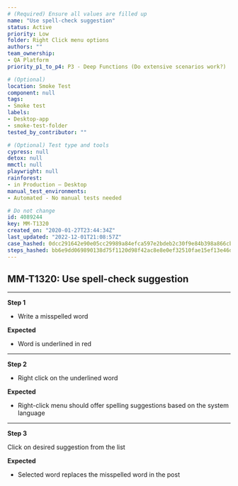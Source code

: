 ```yaml
---
# (Required) Ensure all values are filled up
name: "Use spell-check suggestion"
status: Active
priority: Low
folder: Right Click menu options
authors: ""
team_ownership:
- QA Platform
priority_p1_to_p4: P3 - Deep Functions (Do extensive scenarios work?)

# (Optional)
location: Smoke Test
component: null
tags:
- Smoke test
labels:
- Desktop-app
- smoke-test-folder
tested_by_contributor: ""

# (Optional) Test type and tools
cypress: null
detox: null
mmctl: null
playwright: null
rainforest:
- in Production — Desktop
manual_test_environments:
- Automated - No manual tests needed

# Do not change
id: 4089244
key: MM-T1320
created_on: "2020-01-27T23:44:34Z"
last_updated: "2022-12-01T21:08:57Z"
case_hashed: 0dcc291642e90e05cc29989a84efca597e2bdeb2c30f9e84b398a866cbe252fa0125eae8dd23515b0bc7a435ee49c742
steps_hashed: bb6e9dd069890138d75f1120d98f42ac8e8e0ef32510fae15ef13e46d47febd98be59fe42fc8c379aa44998a73be3a7d
---
```


<!-- (Auto-generated) Based on frontmatter's "key" and "name" -->

## MM-T1320: Use spell-check suggestion

---

**Step 1**

- Write a misspelled word

**Expected**

- Word is underlined in red

---

**Step 2**

- Right click on the underlined word

**Expected**

- Right-click menu should offer spelling suggestions based on the system language

---

**Step 3**

Click on desired suggestion from the list

**Expected**

- Selected word replaces the misspelled word in the post
